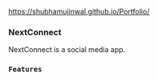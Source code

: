 https://shubhamujinwal.github.io/Portfolio/

### NextConnect
NextConnect is a social media app.

### `Features`
